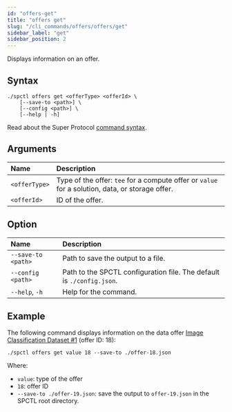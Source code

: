 ```yaml
---
id: "offers-get"
title: "offers get"
slug: "/cli_commands/offers/offers/get"
sidebar_label: "get"
sidebar_position: 2
---
```


Displays information on an offer.

## Syntax

```
./spctl offers get <offerType> <offerId> \
    [--save-to <path>] \
    [--config <path>] \
    [--help | -h]
```

Read about the Super Protocol [command syntax](/cli/cli_commands#command-syntax).

## Arguments

| **Name** | **Description** |
| :- | :- |
| `<offerType>` | Type of the offer: `tee` for a compute offer or `value` for a solution, data, or storage offer. |
| `<offerId>` | ID of the offer. |

## Option

| **Name** | **Description** |
| :- | :- |
| `--save-to <path>` | Path to save the output to a file. |
| `--config <path>` | Path to the SPCTL configuration file. The default is `./config.json`. |
| `--help`, `-h` | Help for the command. |

## Example

The following command displays information on the data offer [Image Classification Dataset #1](https://marketplace.superprotocol.com/data?offer=offerId%3D19) (offer ID: 18):

```
./spctl offers get value 18 --save-to ./offer-18.json
```

Where:

- `value`: type of the offer
- `18`: offer ID
- `--save-to ./offer-19.json`: save the output to `offer-19.json` in the SPCTL root directory.